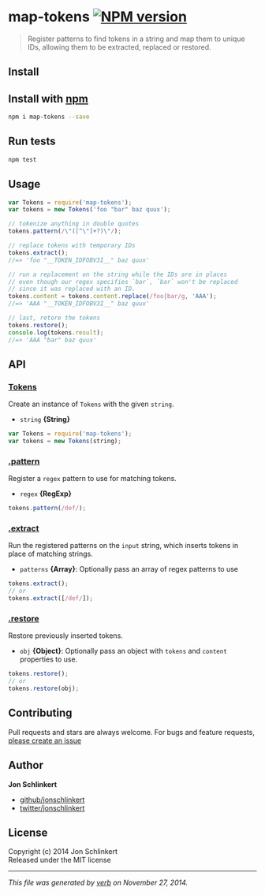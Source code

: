 # map-tokens [![NPM version](https://badge.fury.io/js/map-tokens.svg)](http://badge.fury.io/js/map-tokens)

> Register patterns to find tokens in a string and map them to unique IDs, allowing them to be extracted, replaced or restored.

## Install
## Install with [npm](npmjs.org)

```bash
npm i map-tokens --save
```

## Run tests

```bash
npm test
```

## Usage

```js
var Tokens = require('map-tokens');
var tokens = new Tokens('foo "bar" baz quux');

// tokenize anything in double quotes
tokens.pattern(/\"([^\"]+?)\"/);

// replace tokens with temporary IDs
tokens.extract();
//=> 'foo "__TOKEN_IDFOBV3I__" baz quux'

// run a replacement on the string while the IDs are in places
// even though our regex specifies `bar`, `bar` won't be replaced
// since it was replaced with an ID.
tokens.content = tokens.content.replace(/foo|bar/g, 'AAA');
//=> 'AAA "__TOKEN_IDFOBV3I__" baz quux'

// last, retore the tokens
tokens.restore();
console.log(tokens.result);
//=> 'AAA "bar" baz quux'
```

## API
### [Tokens](index.js#L34)

Create an instance of `Tokens` with the given `string`.

* `string` **{String}**    

```js
var Tokens = require('map-tokens');
var tokens = new Tokens(string);
```

### [.pattern](index.js#L52)

Register a `regex` pattern to use for matching tokens.

* `regex` **{RegExp}**    

```js
tokens.pattern(/def/);
```

### [.extract](index.js#L71)

Run the registered patterns on the `input` string, which inserts tokens in place of matching strings.

* `patterns` **{Array}**: Optionally pass an array of regex patterns to use    

```js
tokens.extract();
// or
tokens.extract([/def/]);
```

### [.restore](index.js#L110)

Restore previously inserted tokens.

* `obj` **{Object}**: Optionally pass an object with `tokens` and `content` properties to use.    

```js
tokens.restore();
// or
tokens.restore(obj);
```


## Contributing
Pull requests and stars are always welcome. For bugs and feature requests, [please create an issue](https://github.com/jonschlinkert/map-tokens/issues)

## Author

**Jon Schlinkert**
 
+ [github/jonschlinkert](https://github.com/jonschlinkert)
+ [twitter/jonschlinkert](http://twitter.com/jonschlinkert) 

## License
Copyright (c) 2014 Jon Schlinkert  
Released under the MIT license

***

_This file was generated by [verb](https://github.com/assemble/verb) on November 27, 2014._
